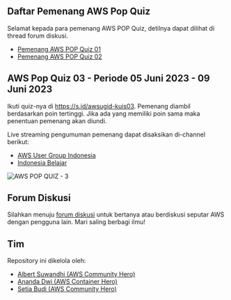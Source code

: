 ## Daftar Pemenang AWS Pop Quiz

Selamat kepada para pemenang AWS POP Quiz, detilnya dapat dilihat di thread forum diskusi.

- [Pemenang AWS POP Quiz 01](https://github.com/awsugid/forum/discussions/9)
- [Pemenang AWS POP Quiz 02](https://github.com/awsugid/forum/discussions/11)

## AWS Pop Quiz 03 - Periode 05 Juni 2023 - 09 Juni 2023

Ikuti quiz-nya di https://s.id/awsugid-kuis03. Pemenang diambil berdasarkan poin tertinggi. Jika ada yang memiliki poin sama maka penentuan pemenang akan diundi.

Live streaming pengumuman pemenang dapat disaksikan di-channel berikut:

- [AWS User Group Indonesia](https://www.youtube.com/@awsusergroupindonesia9881/streams)
- [Indonesia Belajar](https://www.youtube.com/@belajaridn/streams)

![AWS POP QUIZ - 3](https://github.com/awsugid/.github/assets/469847/64e533a1-f7ae-4618-8a60-2601b68d2fe6)

## Forum Diskusi

Silahkan menuju [forum diskusi](https://github.com/awsugid/forum/discussions) untuk bertanya atau berdiskusi seputar AWS dengan pengguna lain. Mari saling berbagi ilmu!

## Tim

Repository ini dikelola oleh:

- [Albert Suwandhi (AWS Community Hero)](https://www.linkedin.com/in/albertsuwandhi/)
- [Ananda Dwi (AWS Container Hero)](https://www.linkedin.com/in/anandadwir/)
- [Setia Budi (AWS Community Hero)](https://www.linkedin.com/in/boedybios/)
